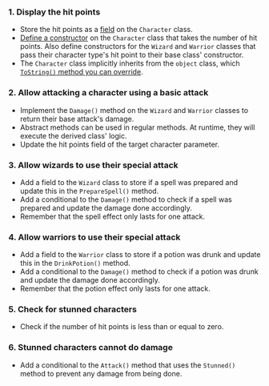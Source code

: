 ### 1. Display the hit points

- Store the hit points as a [field][fields] on the `Character` class.
- [Define a constructor][constructor-syntax] on the `Character` class that takes the number of hit points. Also define constructors for the `Wizard` and `Warrior` classes that pass their character type's hit point to their base class' constructor.
- The `Character` class implicitly inherits from the `object` class, which [`ToString()` method you can override][override-tostring].

### 2. Allow attacking a character using a basic attack

- Implement the `Damage()` method on the `Wizard` and `Warrior` classes to return their base attack's damage.
- Abstract methods can be used in regular methods. At runtime, they will execute the derived class' logic.
- Update the hit points field of the target character parameter.

### 3. Allow wizards to use their special attack

- Add a field to the `Wizard` class to store if a spell was prepared and update this in the `PrepareSpell()` method.
- Add a conditional to the `Damage()` method to check if a spell was prepared and update the damage done accordingly.
- Remember that the spell effect only lasts for one attack.

### 4. Allow warriors to use their special attack

- Add a field to the `Warrior` class to store if a potion was drunk and update this in the `DrinkPotion()` method.
- Add a conditional to the `Damage()` method to check if a potion was drunk and update the damage done accordingly.
- Remember that the potion effect only lasts for one attack.

### 5. Check for stunned characters

- Check if the number of hit points is less than or equal to zero.

### 6. Stunned characters cannot do damage

- Add a conditional to the `Attack()` method that uses the `Stunned()` method to prevent any damage from being done.

[constructor-syntax]: https://docs.microsoft.com/en-us/dotnet/csharp/programming-guide/classes-and-structs/constructors#constructor-syntax
[instance-constructors]: https://docs.microsoft.com/en-us/dotnet/csharp/programming-guide/classes-and-structs/instance-constructors
[while]: https://docs.microsoft.com/en-us/dotnet/csharp/language-reference/keywords/while
[fields]: https://docs.microsoft.com/en-us/dotnet/csharp/programming-guide/classes-and-structs/fields
[override-tostring]: https://docs.microsoft.com/en-us/dotnet/csharp/programming-guide/classes-and-structs/how-to-override-the-tostring-method
